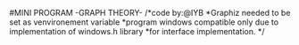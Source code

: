 #MINI PROGRAM -GRAPH THEORY-
/*code by:@IYB
 *Graphiz needed to be set as venvironement variable
 *program windows compatible only due to implementation of windows.h library
 *for interface implementation.
 */
